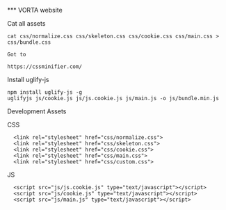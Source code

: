 *** VORTA website

Cat all assets

```
cat css/normalize.css css/skeleton.css css/cookie.css css/main.css > css/bundle.css

Got to

https://cssminifier.com/
```

Install uglify-js

```
npm install uglify-js -g
uglifyjs js/cookie.js js/js.cookie.js js/main.js -o js/bundle.min.js
```

Development Assets

CSS

```
  <link rel="stylesheet" href="css/normalize.css">
  <link rel="stylesheet" href="css/skeleton.css">
  <link rel="stylesheet" href="css/cookie.css">
  <link rel="stylesheet" href="css/main.css">
  <link rel="stylesheet" href="css/custom.css">
```

JS

```
  <script src="js/js.cookie.js" type="text/javascript"></script>
  <script src="js/cookie.js" type="text/javascript"></script>
  <script src="js/main.js" type="text/javascript"></script>
```
